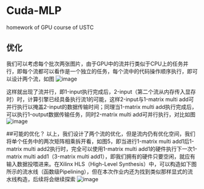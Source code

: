 # Cuda-MLP
homework of GPU course of USTC

## 优化
我们可以考虑每个批次两张图片，由于GPU中的流并行类似于CPU上的任务并行，即每个流都可以看作是一个独立的任务，每个流中的代码操作顺序执行，即可以设计两个流，如图
![image](https://github.com/Zero0Hero/Cuda-MLP/assets/64831522/25103971-4025-492e-ac39-68f51aab288f) 

这样就出现了流并行，即1-input执行完成后，2-input（第二个流从内存传入显存时）时，计算引擎已经具备执行流1的可能，这样2-input与1-matrix multi add可并行执行以掩盖2-input的数据传输时间；同理当1-matrix multi add执行完成后，可以执行1-output数据传输任务，同时2-matrix multi add可并行执行，对比如图
![image](https://github.com/Zero0Hero/Cuda-MLP/assets/64831522/d7012fc0-99c3-401c-b17a-8b7bbef993d5)


##可能的优化？
以上，我们设计了两个流的优化，但是流内仍有优化空间，我们将单个任务中的两次矩阵相乘拆开看，如图5，即当进行1-matrix multi add1后1-matrix multi add2执行时，完全可以使用1-matrix multi add1的硬件执行下一次1-matrix multi add1（3-matrix multi add1），即我们拥有的硬件只要空闲，就应有输入数据投喂进来。在Xilinx HLS（High-Level Synthesis）中，可以构造如下图所示的流水线（函数级Pipelining），但在本次作业内还为找到类似那样显式的流水线构造，后续将会继续探索
![image](https://github.com/Zero0Hero/Cuda-MLP/assets/64831522/06bf54de-ad13-4274-8908-0a4062b498ae)
